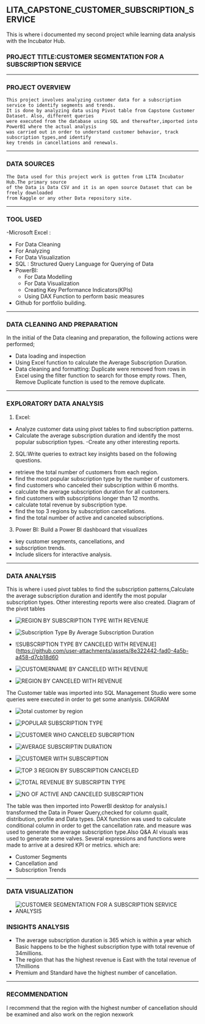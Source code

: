 ## LITA_CAPSTONE_CUSTOMER_SUBSCRIPTION_SERVICE
This is where i documented my second project while learning data analysis with the Incubator Hub.
### PROJECT TITLE:CUSTOMER SEGMENTATION FOR A SUBSCRIPTION SERVICE
---
### PROJECT OVERVIEW
    This project involves analyzing customer data for a subscription service to identify segments and trends.
    It is done by analyzing data using Pivot table from Capstone Customer Dataset. Also, different queries 
    were executed from the database using SQL and thereafter,imported into PowerBI where the actual analysis 
    was carried out in order to understand customer behavior, track subscription types,and identify
    key trends in cancellations and renewals. 
---
### DATA SOURCES
    The Data used for this project work is gotten from LITA Incubator Hub.The primary source 
    of the Data is Data CSV and it is an open source Dataset that can be freely downloaded 
    from Kaggle or any other Data repository site.
 ---
### TOOL USED
-Microsoft Excel :
  - For Data Cleaning
  - For Analyzing
  - For Data Visualization
- SQL : Structured Query Language for Querying of Data
- PowerBI:
  - For Data Modelling
  - For Data Visualization
  - Creating Key Performance Indicators(KPIs)
  - Using DAX Function to perform basic measures
- Github for portfolio building.
---
 ### DATA CLEANING AND PREPARATION
  In the initial of the Data cleaning and preparation, the following actions were performed;
   - Data loading and inspection
   - Using Excel function to calculate the Average Subscription Duration.
   - Data cleaning and formatting: Duplicate were removed from rows in Excel using the filter
function to search for those empty rows. Then, Remove Duplicate function is used to the remove duplicate.
---
###  EXPLORATORY DATA ANALYSIS
1. Excel:
  - Analyze customer data using pivot tables to find subscription patterns.
  - Calculate the average subscription duration and identify the most popular 
subscription types.
  -Create any other interesting reports.
2. SQL:Write queries to extract key insights based on the following questions. 
- retrieve the total number of customers from each region.
- find the most popular subscription type by the number of customers.
- find customers who canceled their subscription within 6 months.
- calculate the average subscription duration for all customers.
- find customers with subscriptions longer than 12 months.
- calculate total revenue by subscription type.
- find the top 3 regions by subscription cancellations.
- find the total number of active and canceled subscriptions.
3. Power BI: Build a Power BI dashboard that visualizes
- key customer segments, cancellations, and
- subscription trends.
- Include slicers for interactive analysis.
---
### DATA ANALYSIS
 This is where i used pivot tables to find the subscription patterns,Calculate the average subscription duration and identify the most popular 
subscription types. Other interesting reports were also created.
    Diagram of the pivot tables
-  ![REGION BY SUBSCRIPTION TYPE WITH REVENUE](https://github.com/user-attachments/assets/5df6a4b6-e20b-4cdc-ac1e-f982ef53cd32)
  
-  ![Subscription Type By Average Subscription Duration](https://github.com/user-attachments/assets/9210f8e7-fa13-4b8a-be57-c9f1ff8504df)
  
-  ![SUBSCRIPTION TYPE BY CANCELED WITH REVENUE](https://github.com/user-attachments/assets/8e322442-fad0-4a5b-a458-d7cb18d60
  
-  ![CUSTOMERNAME BY CANCELED WITH REVENUE](https://github.com/user-attachments/assets/de9dc0a9-3248-4b05-98f5-1725f300c41e)
  
-  ![REGION BY CANCELED WITH REVENUE](https://github.com/user-attachments/assets/a70eaf46-d9ce-4e54-9135-79b1f6022d80)

 The Customer table was imported into SQL Management Studio were some queries were executed in order to get some ananlysis.
 DIAGRAM
 - ![total customer by region](https://github.com/user-attachments/assets/e781e7c4-bf61-413a-b82b-a98eac49b4fb)
   
 - ![POPULAR SUBSCRIPTION TYPE](https://github.com/user-attachments/assets/b0e45d5d-2b1b-42bc-b848-efc8c9538db8)
   
 - ![CUSTOMER WHO CANCELED SUBCRIPTION](https://github.com/user-attachments/assets/d9f54ea0-96c6-43c4-97da-c3267e3cd1f4)
   
 - ![AVERAGE SUBSCRIPTIN DURATION](https://github.com/user-attachments/assets/c8a0baff-9342-4833-a87d-e5d1d46ab3b5)
   
 - ![CUSTOMER WITH SUBSCRIPTION ](https://github.com/user-attachments/assets/0f7c7399-de5b-4efa-91c7-e3e711a177ff)
   
 - ![TOP 3 REGION BY SUBSCRIPTION CANCELED](https://github.com/user-attachments/assets/a334b98c-215f-4a41-8963-cf79909a888f)
   
 - ![TOTAL REVENUE BY SUBSCRIPTIN TYPE](https://github.com/user-attachments/assets/b5cdd56b-b09b-4898-986d-b1a29f9cda7b)
   
 - ![NO OF ACTIVE AND CANCELED SUBSCRIPTION](https://github.com/user-attachments/assets/310de7f0-d065-4c7a-8a99-63316d01e022)

The table was then imported into PowerBI desktop for analysis.I transformed the Data in Power Query,checked for column qualit,
distribution, profile and Data types. DAX function was used to calculate conditional column in order to get the cancellation rate.
and measure was used to generate the average subscription type.Also Q&A Al visuals was used to generate some valves.
Several expressions and functions were made to arrive at a desired KPI or metrics. which are:
  - Customer Segments
  - Cancellation and
  - Subscription Trends
---
### DATA VISUALIZATION

- ![CUSTOMER SEGMENTATION FOR A SUBSCRIPTION SERVICE ANALYSIS](https://github.com/user-attachments/assets/4184132e-6b74-47fb-8396-ed5f67b57510)

### INSIGHTS ANALYSIS
- The average subscription duration is 365 which is within a year which Basic happens to be the highest subscription type
  with total revenue of 34millions.
- The region that has the highest revenue is East with the total revenue of 17millions
- Premium and Standard have the highest number of cancellation.
---
### RECOMMENDATION
 I recommend that the region with the highest number of cancellation should be examined and also work on the region nexwork 
